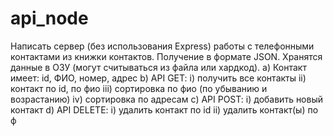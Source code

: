# api_node
Написать сервер (без использования Express) работы с телефонными контактами
из книжки контактов. Получение в формате JSON. Хранятся данные в ОЗУ (могут
считываться из файла или хардкод).
a) Контакт имеет: id, ФИО, номер, адрес
b) API GET:
i) получить все контакты
ii) контакт по id, по фио
iii) сортировка по фио (по убыванию и возрастанию)
iv) сортировка по адресам
c) API POST:
i) добавить новый контакт
d) API DELETE:
i) удалить контакт по id
ii) удалить контакт(ы) по ф